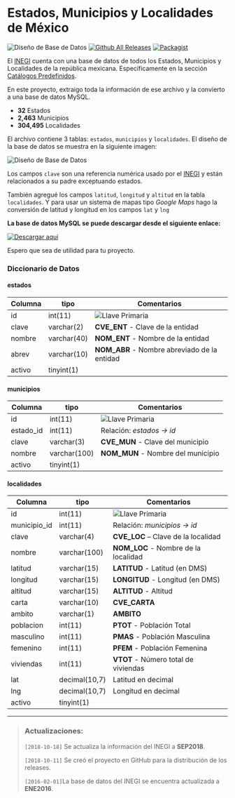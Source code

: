 # Estados, Municipios y Localidades de México

![Diseño de Base de Datos](http://developarts.com/bl-content/uploads/inegibanner.png)
[![Github All Releases](https://img.shields.io/badge/Download-GitHub-orange.svg?style=flat-square)](https://github.com/developarts/cat_localidad/releases/latest) 
[![Packagist](https://img.shields.io/packagist/l/doctrine/orm.svg?style=flat-square)](https://opensource.org/licenses/MIT)

El [INEGI](http://www.inegi.org.mx/) cuenta con una base de datos de todos los Estados, Municipios y Localidades de la república mexicana. Específicamente en la sección [Catálogos Predefinidos](http://www.inegi.org.mx/geo/contenidos/geoestadistica/catalogoclaves.aspx).

En este proyecto, extraigo toda la información de ese archivo y la convierto a una base de datos MySQL.

* **32** Estados
* **2,463** Municipios
* **304,495** Localidades

<!-- pagebreak -->

El archivo contiene 3 tablas: `estados`, `municipios` y `localidades`. El diseño de la base de datos se muestra en la siguiente imagen:

![Diseño de Base de Datos](http://developarts.com/bl-content/uploads/inegidbdesign.png)

Los campos `clave` son una referencia numérica usado por el [INEGI](http://www.inegi.org.mx/) y están relacionados a su padre exceptuando estados. 

También agregué los campos `latitud`, `longitud` y `altitud` en la tabla `localidades`. Y para usar un sistema de mapas tipo *Google Maps* hago la conversión de latitud y longitud en los campos `lat` y `lng` 

**La base de datos MySQL se puede descargar desde el siguiente enlace:**

[![Descargar aquí](http://developarts.com/bl-content/uploads/github.png)](https://github.com/developarts/cat_localidad/releases/latest)

Espero que sea de utilidad para tu proyecto.

### Diccionario de Datos
#### estados
| Columna | tipo | Comentarios |
| --- | --- | --- |
| id | int(11) | ![Llave Primaria](http://developarts.com/bl-content/uploads/iconkey.png) |
| clave | varchar(2) | **CVE_ENT** - Clave de la entidad |
| nombre | varchar(40) | **NOM_ENT** - Nombre de la entidad |
| abrev | varchar(10) | **NOM_ABR** - Nombre abreviado de la entidad |
| activo | tinyint(1) |  |

#### municipios
| Columna | tipo | Comentarios |
| --- | --- | --- |
| id | int(11) | ![Llave Primaria](http://developarts.com/bl-content/uploads/iconkey.png) |
| estado_id | int(11) | Relación: _estados -> id_ |
| clave | varchar(3) | **CVE_MUN** - Clave del municipio |
| nombre | varchar(100) | **NOM_MUN** - Nombre del municipio |
| activo | tinyint(1) |  |

#### localidades
| Columna | tipo | Comentarios |
| --- | --- | --- |
| id | int(11) | ![Llave Primaria](http://developarts.com/bl-content/uploads/iconkey.png) |
| municipio_id | int(11) | Relación: _municipios -> id_ |
| clave | varchar(4) | **CVE_LOC** – Clave de la localidad |
| nombre | varchar(100) | **NOM_LOC** - Nombre de la localidad |
| latitud | varchar(15) | **LATITUD** - Latitud (en DMS) |
| longitud | varchar(15) | **LONGITUD** - Longitud (en DMS) |
| altitud | varchar(15) | **ALTITUD** - Altitud |
| carta | varchar(10) | **CVE_CARTA** |
| ambito | varchar(1) | **AMBITO** |
| poblacion | int(11) | **PTOT** - Población Total |
| masculino | int(11) | **PMAS** - Población Masculina |
| femenino | int(11) | **PFEM** - Población Femenina |
| viviendas | int(11) | **VTOT** - Número total de viviendas |
| lat | decimal(10,7) | Latitud en decimal |
| lng | decimal(10,7) | Longitud en decimal |
| activo | tinyint(1) |  |

-----

> ### Actualizaciones:
> 
> `[2018-10-18]` Se actualiza la información del INEGI a **SEP2018**.
> 
> `[2018-10-11]` Se creó el proyecto en GitHub para la distribución de los releases.
> 
> `[2016-02-01]`La base de datos del INEGI se encuentra actualizada a **ENE2016**.
